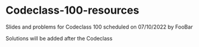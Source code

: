 # Codeclass-100-resources
Slides and problems for Codeclass 100 scheduled on 07/10/2022 by FooBar

Solutions will be added after the Codeclass
